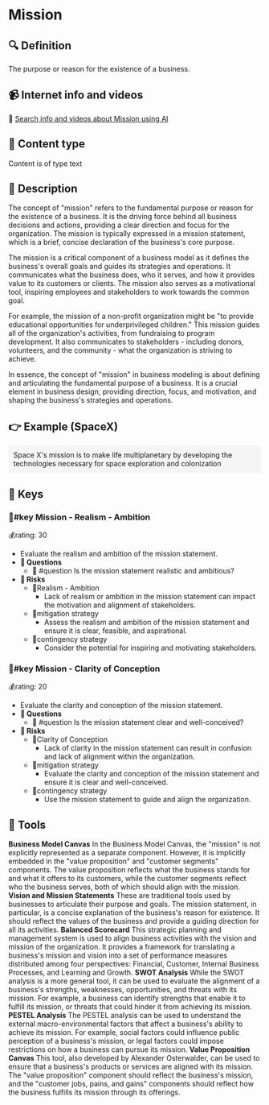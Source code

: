 
# Mission


## 🔍 Definition
The purpose or reason for the existence of a business.


## 📹 Internet info and videos
🤖 [Search info and videos about Mission using AI](https://www.perplexity.ai/search?q=videos+about+Mission:+the+purpose+or+reason+for+the+existence+of+a+business,+including+its+goals+and+values.
)

## 📰 Content type 
Content is of type text

## 📖 Description
The concept of "mission" refers to the fundamental purpose or reason for the existence of a business. It is the driving force behind all business decisions and actions, providing a clear direction and focus for the organization. The mission is typically expressed in a mission statement, which is a brief, concise declaration of the business's core purpose.

The mission is a critical component of a business model as it defines the business's overall goals and guides its strategies and operations. It communicates what the business does, who it serves, and how it provides value to its customers or clients. The mission also serves as a motivational tool, inspiring employees and stakeholders to work towards the common goal.

For example, the mission of a non-profit organization might be "to provide educational opportunities for underprivileged children." This mission guides all of the organization's activities, from fundraising to program development. It also communicates to stakeholders - including donors, volunteers, and the community - what the organization is striving to achieve.

In essence, the concept of "mission" in business modeling is about defining and articulating the fundamental purpose of a business. It is a crucial element in business design, providing direction, focus, and motivation, and shaping the business's strategies and operations.

## 👉 Example (SpaceX)

<div style="background-color: #f5f5f5; padding: 10px;">Space X's mission is to make life multiplanetary by developing the technologies necessary for space exploration and colonization
</div>

## 🔑 Keys

### 🔑#key Mission - Realism - Ambition

💰rating: 30
- Evaluate the realism and ambition of the mission statement.
- **💭 Questions**
  - 💭 #question Is the mission statement realistic and ambitious?
- **🚨 Risks**
  - 🚨Realism - Ambition
    - Lack of realism or ambition in the mission statement can impact the motivation and alignment of stakeholders.
  - 🚨mitigation strategy
    - Assess the realism and ambition of the mission statement and ensure it is clear, feasible, and aspirational.
  - 🚨contingency strategy
    - Consider the potential for inspiring and motivating stakeholders.


### 🔑#key Mission - Clarity of Conception

💰rating: 20
- Evaluate the clarity and conception of the mission statement.
- **💭 Questions**
  - 💭 #question Is the mission statement clear and well-conceived?
- **🚨 Risks**
  - 🚨Clarity of Conception
    - Lack of clarity in the mission statement can result in confusion and lack of alignment within the organization.
  - 🚨mitigation strategy
    - Evaluate the clarity and conception of the mission statement and ensure it is clear and well-conceived.
  - 🚨contingency strategy
    - Use the mission statement to guide and align the organization.



## 🧰 Tools
**Business Model Canvas**
In the Business Model Canvas, the "mission" is not explicitly represented as a separate component. However, it is implicitly embedded in the "value proposition" and "customer segments" components. The value proposition reflects what the business stands for and what it offers to its customers, while the customer segments reflect who the business serves, both of which should align with the mission.
**Vision and Mission Statements**
These are traditional tools used by businesses to articulate their purpose and goals. The mission statement, in particular, is a concise explanation of the business's reason for existence. It should reflect the values of the business and provide a guiding direction for all its activities.
**Balanced Scorecard**
This strategic planning and management system is used to align business activities with the vision and mission of the organization. It provides a framework for translating a business's mission and vision into a set of performance measures distributed among four perspectives: Financial, Customer, Internal Business Processes, and Learning and Growth.
**SWOT Analysis**
While the SWOT analysis is a more general tool, it can be used to evaluate the alignment of a business's strengths, weaknesses, opportunities, and threats with its mission. For example, a business can identify strengths that enable it to fulfill its mission, or threats that could hinder it from achieving its mission.
**PESTEL Analysis**
The PESTEL analysis can be used to understand the external macro-environmental factors that affect a business's ability to achieve its mission. For example, social factors could influence public perception of a business's mission, or legal factors could impose restrictions on how a business can pursue its mission.
**Value Proposition Canvas**
This tool, also developed by Alexander Osterwalder, can be used to ensure that a business's products or services are aligned with its mission. The "value proposition" component should reflect the business's mission, and the "customer jobs, pains, and gains" components should reflect how the business fulfills its mission through its offerings.
